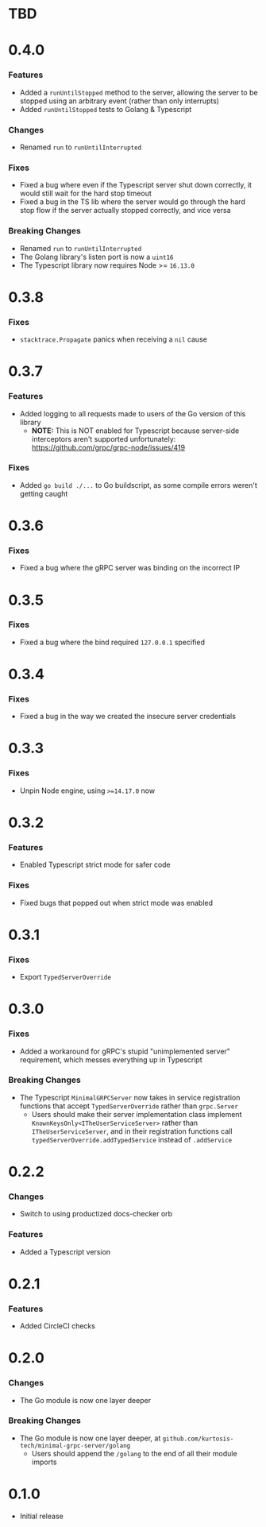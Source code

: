 # TBD

# 0.4.0
### Features
* Added a `runUntilStopped` method to the server, allowing the server to be stopped using an arbitrary event (rather than only interrupts)
* Added `runUntilStopped` tests to Golang & Typescript

### Changes
* Renamed `run` to `runUntilInterrupted`

### Fixes
* Fixed a bug where even if the Typescript server shut down correctly, it would still wait for the hard stop timeout
* Fixed a bug in the TS lib where the server would go through the hard stop flow if the server actually stopped correctly, and vice versa

### Breaking Changes
* Renamed `run` to `runUntilInterrupted`
* The Golang library's listen port is now a `uint16`
* The Typescript library now requires Node >= `16.13.0`

# 0.3.8
### Fixes
* `stacktrace.Propagate` panics when receiving a `nil` cause

# 0.3.7
### Features
* Added logging to all requests made to users of the Go version of this library
    * **NOTE:** This is NOT enabled for Typescript because server-side interceptors aren't supported unfortunately: https://github.com/grpc/grpc-node/issues/419

### Fixes
* Added `go build ./...` to Go buildscript, as some compile errors weren't getting caught

# 0.3.6
### Fixes
* Fixed a bug where the gRPC server was binding on the incorrect IP

# 0.3.5
### Fixes
* Fixed a bug where the bind required `127.0.0.1` specified

# 0.3.4
### Fixes
* Fixed a bug in the way we created the insecure server credentials

# 0.3.3
### Fixes
* Unpin Node engine, using `>=14.17.0` now

# 0.3.2
### Features
* Enabled Typescript strict mode for safer code

### Fixes
* Fixed bugs that popped out when strict mode was enabled

# 0.3.1
### Fixes
* Export `TypedServerOverride`

# 0.3.0
### Fixes
* Added a workaround for gRPC's stupid "unimplemented server" requirement, which messes everything up in Typescript

### Breaking Changes
* The Typescript `MinimalGRPCServer` now takes in service registration functions that accept `TypedServerOverride` rather than `grpc.Server`
    * Users should make their server implementation class implement `KnownKeysOnly<ITheUserServiceServer>` rather than `ITheUserServiceServer`, and in their registration functions call `typedServerOverride.addTypedService` instead of `.addService`

# 0.2.2
### Changes
* Switch to using productized docs-checker orb

### Features
* Added a Typescript version

# 0.2.1
### Features
* Added CircleCI checks

# 0.2.0
### Changes
* The Go module is now one layer deeper

### Breaking Changes
* The Go module is now one layer deeper, at `github.com/kurtosis-tech/minimal-grpc-server/golang`
    * Users should append the `/golang` to the end of all their module imports

# 0.1.0
* Initial release
